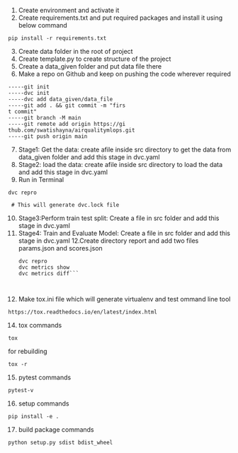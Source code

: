 1. Create environment and activate it
2. Create requirements.txt and put required packages and install it using below command
```
pip install -r requirements.txt

```
3. Create data folder in the root of project
4. Create template.py to create structure of the project 
5. Create a data_given folder and put data file there
6. Make a repo on Github and keep on pushing the code wherever required
``` 
-----git init
-----dvc init
-----dvc add data_given/data_file
-----git add . && git commit -m "firs
t commit" 
-----git branch -M main
-----git remote add origin https://gi
thub.com/swatishayna/airqualitymlops.git
-----git push origin main

```
7. Stage1: Get the data: create afile inside src directory to get the data from data_given folder and add this stage in dvc.yaml
8. Stage2: load the data: create afile inside src directory to load the data and add this stage in dvc.yaml
9. Run in Terminal
```
dvc repro
```
```
 # This will generate dvc.lock file
```
10. Stage3:Perform train test split: Create a file in src folder and add this stage in dvc.yaml
11. Stage4: Train and Evaluate Model: Create a file in src folder and add this stage in dvc.yaml
12.Create directory report and add two files params.json and scores.json
    ```
    dvc repro
    dvc metrics show
    dvc metrics diff```
     

    
13. Make tox.ini file which will generate virtualenv and test ommand line tool
```
https://tox.readthedocs.io/en/latest/index.html

```
14. tox commands
```
tox
```
for rebuilding
```
tox -r
```
15. pytest commands
```
pytest-v
```
16. setup commands
```
pip install -e .
```
17. build package commands
```
python setup.py sdist bdist_wheel
```
